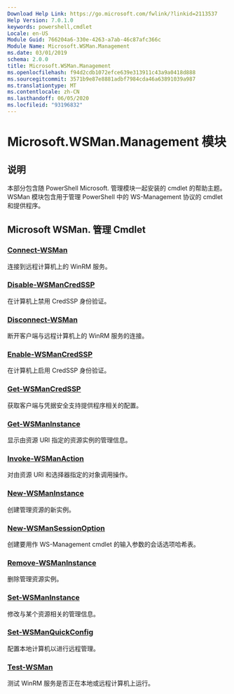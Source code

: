 ```yaml
---
Download Help Link: https://go.microsoft.com/fwlink/?linkid=2113537
Help Version: 7.0.1.0
keywords: powershell,cmdlet
Locale: en-US
Module Guid: 766204a6-330e-4263-a7ab-46c87afc366c
Module Name: Microsoft.WSMan.Management
ms.date: 03/01/2019
schema: 2.0.0
title: Microsoft.WSMan.Management
ms.openlocfilehash: f94d2cdb1072efce639e313911c43a9a0418d888
ms.sourcegitcommit: 3571b9e87e8881adbf7984cda46a63891039a987
ms.translationtype: MT
ms.contentlocale: zh-CN
ms.lasthandoff: 06/05/2020
ms.locfileid: "93196832"
---
```

# Microsoft.WSMan.Management 模块

## 说明

本部分包含随 PowerShell Microsoft. 管理模块一起安装的 cmdlet 的帮助主题。 WSMan 模块包含用于管理 PowerShell 中的 WS-Management 协议的 cmdlet 和提供程序。

## Microsoft WSMan. 管理 Cmdlet

### [Connect-WSMan](Connect-WSMan.md)
连接到远程计算机上的 WinRM 服务。

### [Disable-WSManCredSSP](Disable-WSManCredSSP.md)
在计算机上禁用 CredSSP 身份验证。

### [Disconnect-WSMan](Disconnect-WSMan.md)
断开客户端与远程计算机上的 WinRM 服务的连接。

### [Enable-WSManCredSSP](Enable-WSManCredSSP.md)
在计算机上启用 CredSSP 身份验证。

### [Get-WSManCredSSP](Get-WSManCredSSP.md)
获取客户端与凭据安全支持提供程序相关的配置。

### [Get-WSManInstance](Get-WSManInstance.md)
显示由资源 URI 指定的资源实例的管理信息。

### [Invoke-WSManAction](Invoke-WSManAction.md)
对由资源 URI 和选择器指定的对象调用操作。

### [New-WSManInstance](New-WSManInstance.md)
创建管理资源的新实例。

### [New-WSManSessionOption](New-WSManSessionOption.md)
创建要用作 WS-Management cmdlet 的输入参数的会话选项哈希表。

### [Remove-WSManInstance](Remove-WSManInstance.md)
删除管理资源实例。

### [Set-WSManInstance](Set-WSManInstance.md)
修改与某个资源相关的管理信息。

### [Set-WSManQuickConfig](Set-WSManQuickConfig.md)
配置本地计算机以进行远程管理。

### [Test-WSMan](Test-WSMan.md)
测试 WinRM 服务是否正在本地或远程计算机上运行。
